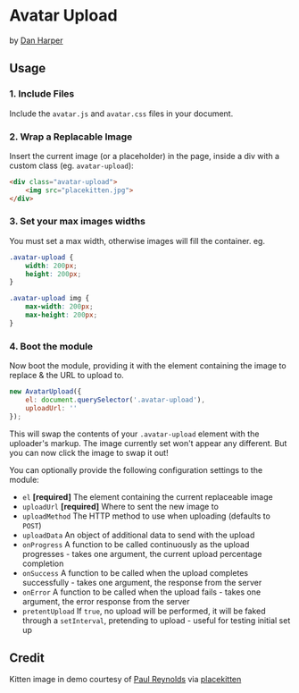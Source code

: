 # Avatar Upload

by [Dan Harper](http://danharper.me)

## Usage

### 1. Include Files
Include the `avatar.js` and `avatar.css` files in your document.

### 2. Wrap a Replacable Image
Insert the current image (or a placeholder) in the page, inside a div with a custom class (eg. `avatar-upload`):

```html
<div class="avatar-upload">
    <img src="placekitten.jpg">
</div>
```

### 3. Set your max images widths
You must set a max width, otherwise images will fill the container. eg.

```css
.avatar-upload {
    width: 200px;
    height: 200px;
}

.avatar-upload img {
    max-width: 200px;
    max-height: 200px;
}
```

### 4. Boot the module
Now boot the module, providing it with the element containing the image to replace & the URL to upload to.

```js
new AvatarUpload({
    el: document.querySelector('.avatar-upload'),
    uploadUrl: ''
});
```

This will swap the contents of your `.avatar-upload` element with the uploader's markup. The image currently set won't appear any different. But you can now click the image to swap it out!

You can optionally provide the following configuration settings to the module:

* `el` **[required]** The element containing the current replaceable image
* `uploadUrl` **[required]** Where to sent the new image to
* `uploadMethod` The HTTP method to use when uploading (defaults to `POST`)
* `uploadData` An object of additional data to send with the upload
* `onProgress` A function to be called continuously as the upload progresses - takes one argument, the current upload percentage completion
* `onSuccess` A function to be called when the upload completes successfully - takes one argument, the response from the server
* `onError` A function to be called when the upload fails - takes one argument, the error response from the server
* `pretentUpload` If `true`, no upload will be performed, it will be faked through a `setInterval`, pretending to upload - useful for testing initial set up

## Credit

Kitten image in demo courtesy of [Paul Reynolds](http://www.flickr.com/photos/bigtallguy/148771151/) via [placekitten](http://placekitten.com/)
